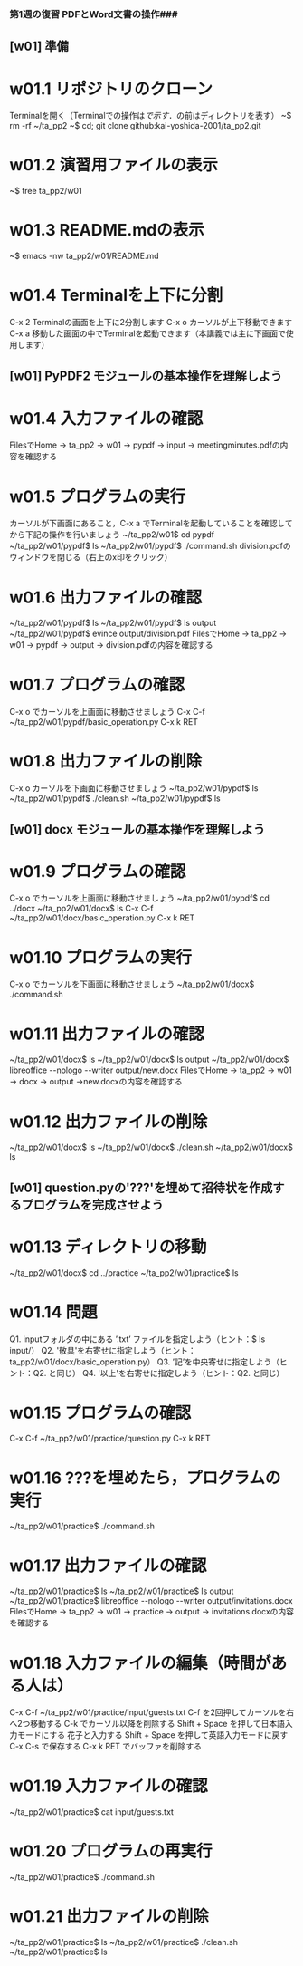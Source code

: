 ### 第1週の復習 PDFとWord文書の操作###

## [w01] 準備 ##

# w01.1 リポジトリのクローン
Terminalを開く（Terminalでの操作は$で示す．$の前はディレクトリを表す）
~$ rm -rf ~/ta_pp2
~$ cd; git clone github:kai-yoshida-2001/ta_pp2.git

# w01.2 演習用ファイルの表示
~$ tree ta_pp2/w01

# w01.3 README.mdの表示
~$ emacs -nw ta_pp2/w01/README.md

# w01.4 Terminalを上下に分割
C-x 2 Terminalの画面を上下に2分割します
C-x o カーソルが上下移動できます
C-x a 移動した画面の中でTerminalを起動できます（本講義では主に下画面で使用します）

## [w01] PyPDF2 モジュールの基本操作を理解しよう ##

# w01.4 入力ファイルの確認
FilesでHome -> ta_pp2 -> w01 -> pypdf -> input -> meetingminutes.pdfの内容を確認する

# w01.5 プログラムの実行
カーソルが下画面にあること，C-x a でTerminalを起動していることを確認してから下記の操作を行いましょう
~/ta_pp2/w01$ cd pypdf
~/ta_pp2/w01/pypdf$ ls
~/ta_pp2/w01/pypdf$ ./command.sh
division.pdfのウィンドウを閉じる（右上のx印をクリック）

# w01.6 出力ファイルの確認
~/ta_pp2/w01/pypdf$ ls
~/ta_pp2/w01/pypdf$ ls output
~/ta_pp2/w01/pypdf$ evince output/division.pdf
FilesでHome -> ta_pp2 -> w01 -> pypdf -> output -> division.pdfの内容を確認する

# w01.7 プログラムの確認
C-x o でカーソルを上画面に移動させましょう
C-x C-f ~/ta_pp2/w01/pypdf/basic_operation.py
C-x k RET

# w01.8 出力ファイルの削除
C-x o カーソルを下画面に移動させましょう
~/ta_pp2/w01/pypdf$ ls
~/ta_pp2/w01/pypdf$ ./clean.sh
~/ta_pp2/w01/pypdf$ ls

## [w01] docx モジュールの基本操作を理解しよう ##
# w01.9 プログラムの確認
C-x o でカーソルを上画面に移動させましょう
~/ta_pp2/w01/pypdf$ cd ../docx
~/ta_pp2/w01/docx$ ls
C-x C-f ~/ta_pp2/w01/docx/basic_operation.py
C-x k RET

# w01.10 プログラムの実行
C-x o でカーソルを下画面に移動させましょう
~/ta_pp2/w01/docx$ ./command.sh

# w01.11 出力ファイルの確認
~/ta_pp2/w01/docx$ ls
~/ta_pp2/w01/docx$ ls output
~/ta_pp2/w01/docx$ libreoffice --nologo --writer output/new.docx
FilesでHome -> ta_pp2 -> w01 -> docx -> output ->new.docxの内容を確認する

# w01.12 出力ファイルの削除
~/ta_pp2/w01/docx$ ls
~/ta_pp2/w01/docx$ ./clean.sh
~/ta_pp2/w01/docx$ ls

## [w01] question.pyの'???'を埋めて招待状を作成するプログラムを完成させよう ##

# w01.13 ディレクトリの移動
~/ta_pp2/w01/docx$ cd ../practice
~/ta_pp2/w01/practice$ ls

# w01.14 問題
Q1. inputフォルダの中にある ’.txt’ ファイルを指定しよう（ヒント：$ ls input/）
Q2. '敬具'を右寄せに指定しよう（ヒント：ta_pp2/w01/docx/basic_operation.py）
Q3. ’記’を中央寄せに指定しよう（ヒント：Q2. と同じ）
Q4. '以上'を右寄せに指定しよう（ヒント：Q2. と同じ）

# w01.15 プログラムの確認
C-x C-f ~/ta_pp2/w01/practice/question.py
C-x k RET

# w01.16 ???を埋めたら，プログラムの実行
~/ta_pp2/w01/practice$ ./command.sh

# w01.17 出力ファイルの確認
~/ta_pp2/w01/practice$ ls
~/ta_pp2/w01/practice$ ls output
~/ta_pp2/w01/practice$ libreoffice --nologo --writer output/invitations.docx
FilesでHome -> ta_pp2 -> w01 -> practice -> output -> invitations.docxの内容を確認する

# w01.18 入力ファイルの編集（時間がある人は）
C-x C-f ~/ta_pp2/w01/practice/input/guests.txt
C-f を2回押してカーソルを右へ2つ移動する
C-k でカーソル以降を削除する
Shift + Space を押して日本語入力モードにする
花子と入力する
Shift + Space を押して英語入力モードに戻す
C-x C-s で保存する
C-x k RET でバッファを削除する

# w01.19 入力ファイルの確認
~/ta_pp2/w01/practice$ cat input/guests.txt

# w01.20 プログラムの再実行
~/ta_pp2/w01/practice$ ./command.sh

# w01.21 出力ファイルの削除
~/ta_pp2/w01/practice$ ls
~/ta_pp2/w01/practice$ ./clean.sh
~/ta_pp2/w01/practice$ ls
